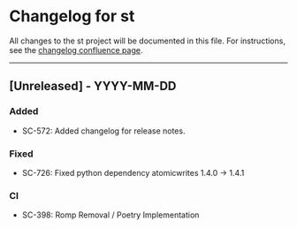 # Changelog for st

All changes to the st project will be documented in this file.
For instructions, see the [changelog confluence page](https://epcpower.atlassian.net/l/c/zM7wz0at).

-------------------------------------------------------------------------------

## [Unreleased] - YYYY-MM-DD

### Added

- SC-572: Added changelog for release notes.

### Fixed

- SC-726: Fixed python dependency atomicwrites 1.4.0 -> 1.4.1

### CI

- SC-398: Romp Removal / Poetry Implementation
